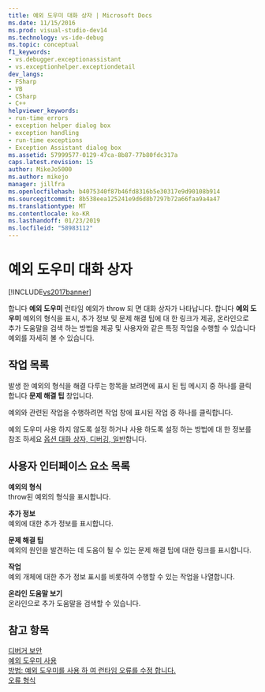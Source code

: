 ```yaml
---
title: 예외 도우미 대화 상자 | Microsoft Docs
ms.date: 11/15/2016
ms.prod: visual-studio-dev14
ms.technology: vs-ide-debug
ms.topic: conceptual
f1_keywords:
- vs.debugger.exceptionassistant
- vs.exceptionhelper.exceptiondetail
dev_langs:
- FSharp
- VB
- CSharp
- C++
helpviewer_keywords:
- run-time errors
- exception helper dialog box
- exception handling
- run-time exceptions
- Exception Assistant dialog box
ms.assetid: 57999577-0129-47ca-8b87-77b80fdc317a
caps.latest.revision: 15
author: MikeJo5000
ms.author: mikejo
manager: jillfra
ms.openlocfilehash: b4075340f87b46fd8316b5e30317e9d90108b914
ms.sourcegitcommit: 8b538eea125241e9d6d8b7297b72a66faa9a4a47
ms.translationtype: MT
ms.contentlocale: ko-KR
ms.lasthandoff: 01/23/2019
ms.locfileid: "58983112"
---
```

# <a name="exception-assistant-dialog-box"></a>예외 도우미 대화 상자
[!INCLUDE[vs2017banner](../includes/vs2017banner.md)]

합니다 **예외 도우미** 런타임 예외가 throw 되 면 대화 상자가 나타납니다. 합니다 **예외 도우미** 예외의 형식을 표시, 추가 정보 및 문제 해결 팁에 대 한 링크가 제공, 온라인으로 추가 도움말을 검색 하는 방법을 제공 및 사용자와 같은 특정 작업을 수행할 수 있습니다 예외를 자세히 볼 수 있습니다.  
  
## <a name="task-list"></a>작업 목록  
 발생 한 예외의 형식을 해결 다루는 항목을 보려면에 표시 된 팁 메시지 중 하나를 클릭 합니다 **문제 해결 팁** 창입니다.  
  
 예외와 관련된 작업을 수행하려면 작업 창에 표시된 작업 중 하나를 클릭합니다.  
  
 예외 도우미 사용 하지 않도록 설정 하거나 사용 하도록 설정 하는 방법에 대 한 정보를 참조 하세요 [옵션 대화 상자, 디버깅, 일반](../debugger/general-debugging-options-dialog-box.md)합니다.  
  
## <a name="user-interface-element-list"></a>사용자 인터페이스 요소 목록  
 **예외의 형식**  
 throw된 예외의 형식을 표시합니다.  
  
 **추가 정보**  
 예외에 대한 추가 정보를 표시합니다.  
  
 **문제 해결 팁**  
 예외의 원인을 발견하는 데 도움이 될 수 있는 문제 해결 팁에 대한 링크를 표시합니다.  
  
 **작업**  
 예외 개체에 대한 추가 정보 표시를 비롯하여 수행할 수 있는 작업을 나열합니다.  
  
 **온라인 도움말 보기**  
 온라인으로 추가 도움말을 검색할 수 있습니다.  
  
## <a name="see-also"></a>참고 항목  
 [디버거 보안](../debugger/debugger-security.md)   
 [예외 도우미 사용](http://msdn.microsoft.com/library/e0a78c50-7318-4d54-af51-40c00aea8711)   
 [방법: 예외 도우미를 사용 하 여 런타임 오류를 수정 합니다.](http://msdn.microsoft.com/library/23b08d45-7b20-42c9-bdc9-fb3157ad823b)   
 [오류 형식](http://msdn.microsoft.com/library/3048aabf-8c97-4e13-9150-853769cb5f6f)
